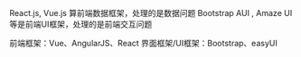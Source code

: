 React.js, Vue.js 算前端数据框架，处理的是数据问题
Bootstrap AUI , Amaze UI 等是前端UI框架，处理的是前端交互问题

前端框架：Vue、AngularJS、React
界面框架/UI框架：Bootstrap、easyUI
